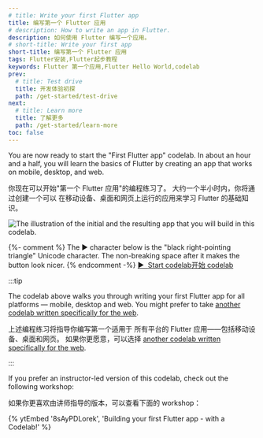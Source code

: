 ```yaml
---
# title: Write your first Flutter app
title: 编写第一个 Flutter 应用
# description: How to write an app in Flutter.
description: 如何使用 Flutter 编写一个应用。
# short-title: Write your first app
short-title: 编写第一个 Flutter 应用
tags: Flutter安装,Flutter起步教程
keywords: Flutter 第一个应用,Flutter Hello World,codelab
prev:
  # title: Test drive
  title: 开发体验初探
  path: /get-started/test-drive
next:
  # title: Learn more
  title: 了解更多
  path: /get-started/learn-more
toc: false
---
```


You are now ready to start the "First Flutter app" codelab.
In about an hour and a half,
you will learn the basics of Flutter
by creating an app
that works on mobile, desktop, and web.

你现在可以开始"第一个 Flutter 应用"的编程练习了。
大约一个半小时内，你将通过创建一个可以
在移动设备、桌面和网页上运行的应用来学习 Flutter 的基础知识。

<div class="juicy-button-container">
  <img src="/assets/images/docs/get-started/codelab-goal-background.jpg" alt="The illustration of the initial and the resulting app that you will build in this codelab.">

  {%- comment %}
    The &#9654; character below is the "black right-pointing triangle"
    Unicode character.
    The non-breaking space after it makes the button look nicer.
  {% endcomment -%}
  <a class="btn btn-primary"
     target="_blank"
     href="https://codelabs.developers.google.cn/codelabs/flutter-codelab-first?hl=zh-cn">
     &#9654;&nbsp; <t>Start codelab</t><t>开始 codelab</t>
  </a>

</div>

:::tip

The codelab above walks you through writing your first Flutter
app for all platforms &mdash; mobile, desktop and web.
You might prefer to take
[another codelab written specifically for the web][codelab-web].

上述编程练习将指导你编写第一个适用于
所有平台的 Flutter 应用——包括移动设备、桌面和网页。
如果你更愿意，可以选择
[another codelab written specifically for the web][codelab-web].

:::

[codelab-web]: /get-started/codelab-web

If you prefer an instructor-led version of this codelab,
check out the following workshop:

如果你更喜欢由讲师指导的版本，可以查看下面的 workshop：

{% ytEmbed '8sAyPDLorek', 'Building your first Flutter app - with a Codelab!' %}
